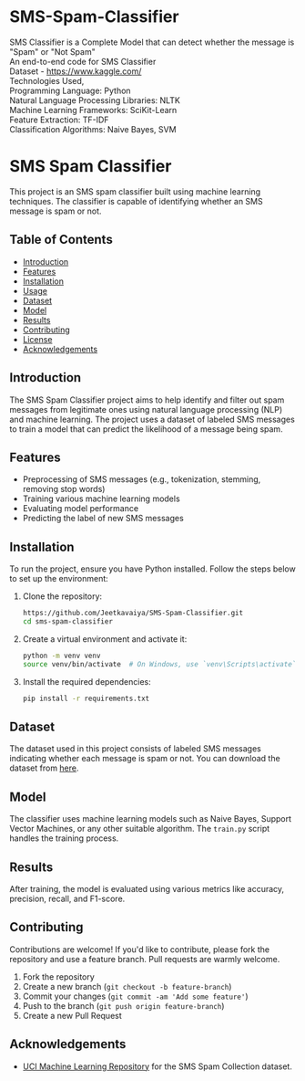 # SMS-Spam-Classifier
SMS Classifier is a Complete Model that can detect whether the message is "Spam" or "Not Spam"
<br/>
An end-to-end code for SMS Classifier
<br/>
Dataset - https://www.kaggle.com/
<br/>
Technologies Used, 
    <br/>
    Programming Language: Python
    <br/>
    Natural Language Processing Libraries: NLTK
    <br/>
    Machine Learning Frameworks: SciKit-Learn
    <br/>
    Feature Extraction: TF-IDF
    <br/>
    Classification Algorithms: Naive Bayes, SVM
    <br/>

# SMS Spam Classifier

This project is an SMS spam classifier built using machine learning techniques. The classifier is capable of identifying whether an SMS message is spam or not.

## Table of Contents
- [Introduction](#introduction)
- [Features](#features)
- [Installation](#installation)
- [Usage](#usage)
- [Dataset](#dataset)
- [Model](#model)
- [Results](#results)
- [Contributing](#contributing)
- [License](#license)
- [Acknowledgements](#acknowledgements)

## Introduction
The SMS Spam Classifier project aims to help identify and filter out spam messages from legitimate ones using natural language processing (NLP) and machine learning. The project uses a dataset of labeled SMS messages to train a model that can predict the likelihood of a message being spam.

## Features
- Preprocessing of SMS messages (e.g., tokenization, stemming, removing stop words)
- Training various machine learning models
- Evaluating model performance
- Predicting the label of new SMS messages

## Installation
To run the project, ensure you have Python installed. Follow the steps below to set up the environment:

1. Clone the repository:
    ```bash
    https://github.com/Jeetkavaiya/SMS-Spam-Classifier.git
    cd sms-spam-classifier
    ```

2. Create a virtual environment and activate it:
    ```bash
    python -m venv venv
    source venv/bin/activate  # On Windows, use `venv\Scripts\activate`
    ```

3. Install the required dependencies:
    ```bash
    pip install -r requirements.txt
    ```
## Dataset
The dataset used in this project consists of labeled SMS messages indicating whether each message is spam or not. You can download the dataset from [here](https://www.kaggle.com/datasets/uciml/sms-spam-collection-dataset).

## Model
The classifier uses machine learning models such as Naive Bayes, Support Vector Machines, or any other suitable algorithm. The `train.py` script handles the training process.

## Results
After training, the model is evaluated using various metrics like accuracy, precision, recall, and F1-score.

## Contributing
Contributions are welcome! If you'd like to contribute, please fork the repository and use a feature branch. Pull requests are warmly welcome.

1. Fork the repository
2. Create a new branch (`git checkout -b feature-branch`)
3. Commit your changes (`git commit -am 'Add some feature'`)
4. Push to the branch (`git push origin feature-branch`)
5. Create a new Pull Request


## Acknowledgements
- [UCI Machine Learning Repository](https://www.kaggle.com/datasets/uciml/sms-spam-collection-dataset) for the SMS Spam Collection dataset.


